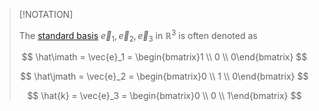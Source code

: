>[!NOTATION]
>
>The [standard basis](../Standard%20Basis.md) $\vec{e}_1, \vec{e}_2, \vec{e}_3$ in $\mathbb{R}^3$ is often denoted as
>
>$$
>\hat\imath = \vec{e}_1 = \begin{bmatrix}1 \\ 0 \\ 0\end{bmatrix}
>$$
>
>$$
>\hat\jmath = \vec{e}_2 = \begin{bmatrix}0 \\ 1 \\ 0\end{bmatrix}
>$$
>
>$$
>\hat{k} = \vec{e}_3 = \begin{bmatrix}0 \\ 0 \\ 1\end{bmatrix}
>$$
>